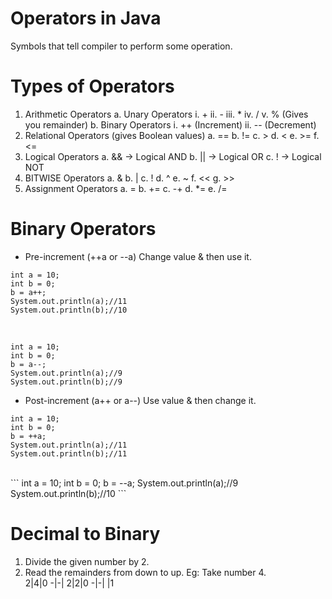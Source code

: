 # Operators in Java
Symbols that tell compiler to perform some operation.
# Types of Operators
1. Arithmetic Operators
    a. Unary Operators
        i. +
        ii. -
        iii. *
        iv. /
        v. % (Gives you remainder)
    b. Binary Operators
        i. ++ (Increment)
        ii. -- (Decrement)
2. Relational Operators (gives Boolean values)
    a. ==
    b. !=
    c. >
    d. <
    e. >=
    f. <=
3. Logical Operators
    a. && -> Logical AND
    b. || -> Logical OR
    c. ! -> Logical NOT
4. BITWISE Operators
    a. &
    b. |
    c. !
    d. ^
    e. ~
    f. <<
    g. >>
5. Assignment Operators
    a. =
    b. +=
    c. -+
    d. *=
    e. /=

# Binary Operators
- Pre-increment (++a or --a)
Change value & then use it.<br>
```
int a = 10;
int b = 0;
b = a++;
System.out.println(a);//11
System.out.println(b);//10
```
<br>

```
int a = 10;
int b = 0;
b = a--;
System.out.println(a);//9
System.out.println(b);//9
```

- Post-increment (a++ or a--)
Use value & then change it.<br>
```
int a = 10;
int b = 0;
b = ++a;
System.out.println(a);//11
System.out.println(b);//11
```
<br>
```
int a = 10;
int b = 0;
b = --a;
System.out.println(a);//9
System.out.println(b);//10
```

# Decimal to Binary
1. Divide the given number by 2.
2. Read the remainders from down to up.
Eg: Take number 4.<br>
2|4|0
-|-|
2|2|0
-|-|
 |1